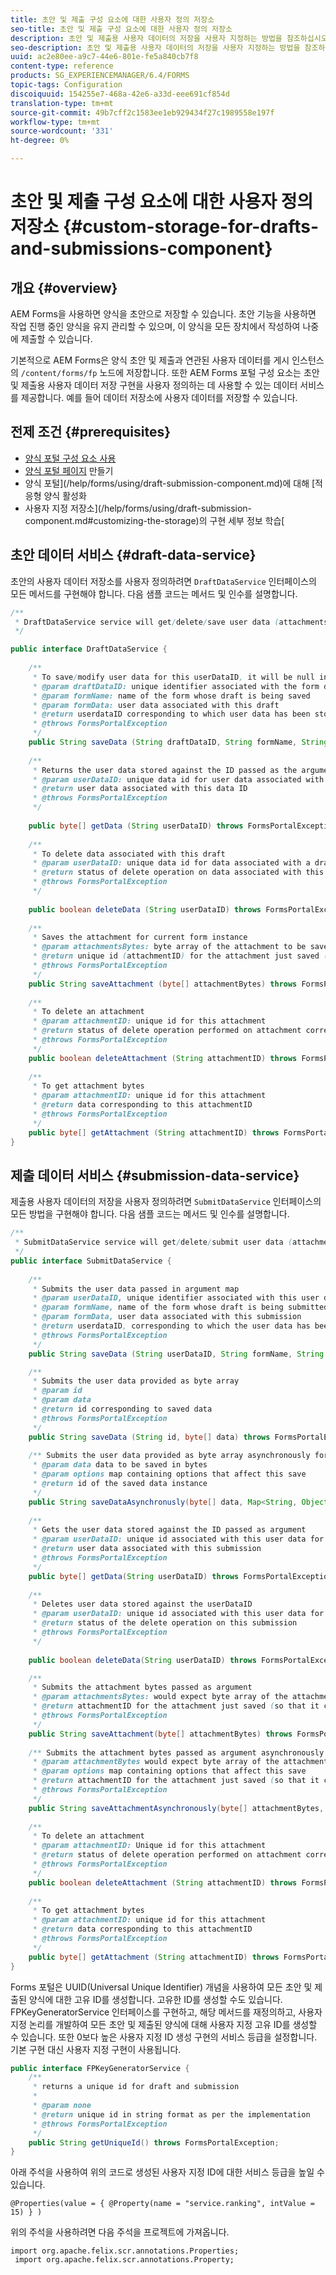 ```yaml
---
title: 초안 및 제출 구성 요소에 대한 사용자 정의 저장소
seo-title: 초안 및 제출 구성 요소에 대한 사용자 정의 저장소
description: 초안 및 제출용 사용자 데이터의 저장을 사용자 지정하는 방법을 참조하십시오.
seo-description: 초안 및 제출용 사용자 데이터의 저장을 사용자 지정하는 방법을 참조하십시오.
uuid: ac2e80ee-a9c7-44e6-801e-fe5a840cb7f8
content-type: reference
products: SG_EXPERIENCEMANAGER/6.4/FORMS
topic-tags: Configuration
discoiquuid: 154255e7-468a-42e6-a33d-eee691cf854d
translation-type: tm+mt
source-git-commit: 49b7cff2c1583ee1eb929434f27c1989558e197f
workflow-type: tm+mt
source-wordcount: '331'
ht-degree: 0%

---
```



# 초안 및 제출 구성 요소에 대한 사용자 정의 저장소 {#custom-storage-for-drafts-and-submissions-component}

## 개요 {#overview}

AEM Forms을 사용하면 양식을 초안으로 저장할 수 있습니다. 초안 기능을 사용하면 작업 진행 중인 양식을 유지 관리할 수 있으며, 이 양식을 모든 장치에서 작성하여 나중에 제출할 수 있습니다.

기본적으로 AEM Forms은 양식 초안 및 제출과 연관된 사용자 데이터를 게시 인스턴스의 `/content/forms/fp` 노드에 저장합니다. 또한 AEM Forms 포털 구성 요소는 초안 및 제출용 사용자 데이터 저장 구현을 사용자 정의하는 데 사용할 수 있는 데이터 서비스를 제공합니다. 예를 들어 데이터 저장소에 사용자 데이터를 저장할 수 있습니다.

## 전제 조건  {#prerequisites}

* [양식 포털 구성 요소 사용](/help/forms/using/enabling-forms-portal-components.md)
* [양식 포털 페이지](/help/forms/using/creating-form-portal-page.md) 만들기
* 양식 포털](/help/forms/using/draft-submission-component.md)에 대해 [적응형 양식 활성화
* 사용자 지정 저장소](/help/forms/using/draft-submission-component.md#customizing-the-storage)의 구현 세부 정보 학습[

## 초안 데이터 서비스 {#draft-data-service}

초안의 사용자 데이터 저장소를 사용자 정의하려면 `DraftDataService` 인터페이스의 모든 메서드를 구현해야 합니다. 다음 샘플 코드는 메서드 및 인수를 설명합니다.

```java
/**
 * DraftDataService service will get/delete/save user data (attachments and form data) filled with a draft instance of Form  
 */

public interface DraftDataService {
    
    /**
     * To save/modify user data for this userDataID, it will be null in case of creation 
     * @param draftDataID: unique identifier associated with the form data
     * @param formName: name of the form whose draft is being saved
     * @param formData: user data associated with this draft
     * @return userdataID corresponding to which user data has been stored and which can be used later to retrieve this user data
     * @throws FormsPortalException
     */
    public String saveData (String draftDataID, String formName, String formData) throws FormsPortalException;
     
    /**
     * Returns the user data stored against the ID passed as the argument
     * @param userDataID: unique data id for user data associated with a draft
     * @return user data associated with this data ID
     * @throws FormsPortalException
     */
     
    public byte[] getData (String userDataID) throws FormsPortalException;
     
    /**
     * To delete data associated with this draft
     * @param userDataID: unique data id for data associated with a draft
     * @return status of delete operation on data associated with this draft 
     * @throws FormsPortalException
     */
     
    public boolean deleteData (String userDataID) throws FormsPortalException;
     
    /**
     * Saves the attachment for current form instance
     * @param attachmentsBytes: byte array of the attachment to be saved
     * @return unique id (attachmentID) for the attachment just saved (so that it could be retrieved later)
     * @throws FormsPortalException
     */
    public String saveAttachment (byte[] attachmentBytes) throws FormsPortalException;
     
    /**
     * To delete an attachment
     * @param attachmentID: unique id for this attachment
     * @return status of delete operation performed on attachment corresponding to this attachment ID
     * @throws FormsPortalException
     */
    public boolean deleteAttachment (String attachmentID) throws FormsPortalException;
     
    /**
     * To get attachment bytes
     * @param attachmentID: unique id for this attachment
     * @return data corresponding to this attachmentID
     * @throws FormsPortalException
     */
    public byte[] getAttachment (String attachmentID) throws FormsPortalException;
}
```

## 제출 데이터 서비스 {#submission-data-service}

제출용 사용자 데이터의 저장을 사용자 정의하려면 `SubmitDataService` 인터페이스의 모든 방법을 구현해야 합니다. 다음 샘플 코드는 메서드 및 인수를 설명합니다.

```java
/**
 * SubmitDataService service will get/delete/submit user data (attachments and form data) filled with a submission of Form  
 */
public interface SubmitDataService {
    
    /**
     * Submits the user data passed in argument map
     * @param userDataID, unique identifier associated with this user data
     * @param formName, name of the form whose draft is being submitted
     * @param formData, user data associated with this submission
     * @return userdataID, corresponding to which the user data has been stored and which can be used later to retrieve this data
     * @throws FormsPortalException
     */
    public String saveData (String userDataID, String formName, String formData) throws FormsPortalException;

    /**
     * Submits the user data provided as byte array
     * @param id
     * @param data
     * @return id corresponding to saved data
     * @throws FormsPortalException
     */
    public String saveData (String id, byte[] data) throws FormsPortalException;
    
    /** Submits the user data provided as byte array asynchronously for the user name provided in the options map 
     * @param data data to be saved in bytes
     * @param options map containing options that affect this save
     * @return id of the saved data instance
     */
    public String saveDataAsynchronusly(byte[] data, Map<String, Object> options) throws FormsPortalException; 
     
    /**
     * Gets the user data stored against the ID passed as argument
     * @param userDataID: unique id associated with this user data for this submission
     * @return user data associated with this submission
     * @throws FormsPortalException
     */
    public byte[] getData(String userDataID) throws FormsPortalException;
     
    /**
     * Deletes user data stored against the userDataID
     * @param userDataID: unique id associated with this user data for this submission
     * @return status of the delete operation on this submission
     * @throws FormsPortalException
     */
     
    public boolean deleteData(String userDataID) throws FormsPortalException;

    /**
     * Submits the attachment bytes passed as argument
     * @param attachmentsBytes: would expect byte array of the attachment for this submission
     * @return attachmentID for the attachment just saved (so that it could be retrieved later) 
     * @throws FormsPortalException
     */
    public String saveAttachment(byte[] attachmentBytes) throws FormsPortalException;
    
    /** Submits the attachment bytes passed as argument asynchronously for the user id provided in options map.
     * @param attachmentBytes would expect byte array of the attachment for this submission
     * @param options map containing options that affect this save
     * @return attachmentID for the attachment just saved (so that it could be retrieved later)
     * @throws FormsPortalException
     */
    public String saveAttachmentAsynchronously(byte[] attachmentBytes, Map<String, Object> options) throws FormsPortalException;
 
    /**
     * To delete an attachment
     * @param attachmentID: Unique id for this attachment
     * @return status of delete operation performed on attachment corresponding to this attachment ID
     * @throws FormsPortalException
     */
    public boolean deleteAttachment (String attachmentID) throws FormsPortalException;
     
    /**
     * To get attachment bytes
     * @param attachmentID: unique id for this attachment
     * @return data corresponding to this attachmentID
     * @throws FormsPortalException
     */
    public byte[] getAttachment (String attachmentID) throws FormsPortalException;
}
```

Forms 포털은 UUID(Universal Unique Identifier) 개념을 사용하여 모든 초안 및 제출된 양식에 대한 고유 ID를 생성합니다. 고유한 ID를 생성할 수도 있습니다. FPKeyGeneratorService 인터페이스를 구현하고, 해당 메서드를 재정의하고, 사용자 지정 논리를 개발하여 모든 초안 및 제출된 양식에 대해 사용자 지정 고유 ID를 생성할 수 있습니다. 또한 0보다 높은 사용자 지정 ID 생성 구현의 서비스 등급을 설정합니다. 기본 구현 대신 사용자 지정 구현이 사용됩니다.

```java
public interface FPKeyGeneratorService {
    /**
     * returns a unique id for draft and submission
     *
     * @param none
     * @return unique id in string format as per the implementation
     * @throws FormsPortalException
     */
    public String getUniqueId() throws FormsPortalException;
}
```

아래 주석을 사용하여 위의 코드로 생성된 사용자 지정 ID에 대한 서비스 등급을 높일 수 있습니다.

`@Properties(value = { @Property(name = "service.ranking", intValue = 15) } )`

위의 주석을 사용하려면 다음 주석을 프로젝트에 가져옵니다.

```
import org.apache.felix.scr.annotations.Properties;
 import org.apache.felix.scr.annotations.Property;
```

